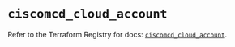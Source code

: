 # `ciscomcd_cloud_account`

Refer to the Terraform Registry for docs: [`ciscomcd_cloud_account`](https://registry.terraform.io/providers/ciscodevnet/ciscomcd/25.9.1/docs/resources/cloud_account).

